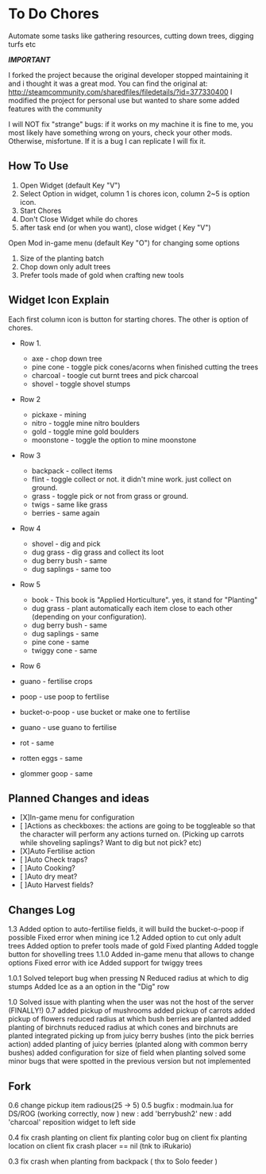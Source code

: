 To Do Chores
===================
Automate some tasks like gathering resources, cutting down trees, digging turfs etc

***IMPORTANT***

I forked the project because the original developer stopped maintaining it and i thought it was a great mod.
You can find the original at:
http://steamcommunity.com/sharedfiles/filedetails/?id=377330400
I modified the project for personal use but wanted to share some added features with the community

I will NOT fix "strange" bugs: if it works on my machine it is fine to me, you most likely have something wrong on yours, check your other mods. Otherwise, misfortune.
If it is a bug I can replicate I will fix it.


How To Use
----------------------
1. Open Widget (default Key "V") 
2. Select Option
 in widget, column 1 is chores icon, column 2~5 is option icon. 
3. Start Chores
4. Don't Close Widget while do chores
5. after task end (or when you want), close widget ( Key "V") 

Open Mod in-game menu (default Key "O") for changing some options
1. Size of the planting batch
2. Chop down only adult trees
3. Prefer tools made of gold when crafting new tools
 
Widget Icon Explain
-----------------------------
Each first column icon is button for starting chores.
The other is option of chores.

* Row 1. 
  * axe - chop down tree
  * pine cone - toggle pick cones/acorns when finished cutting the trees
  * charcoal - toogle cut burnt trees and pick charcoal
  * shovel - toggle shovel stumps

* Row 2
  * pickaxe - mining
  * nitro - toggle mine nitro boulders
  * gold - toggle mine gold boulders
  * moonstone - toggle the option to mine moonstone

* Row 3
  * backpack - collect items
  * flint - toggle collect or not. it didn't mine work. just collect on ground.
  * grass - toggle pick or not from grass or ground.
  * twigs - same like grass
  * berries - same again

* Row 4
  * shovel - dig and pick
  * dug grass - dig grass and collect its loot
  * dug berry bush - same
  * dug saplings - same too

* Row 5
  * book - This book is "Applied Horticulture". yes, it stand for "Planting"
  * dug grass - plant automatically each item close to each other (depending on your configuration). 
  * dug berry bush - same
  * dug saplings - same 
  * pine cone - same 
  * twiggy cone - same
  
 * Row 6
  * guano - fertilise crops
  * poop - use poop to fertilise
  * bucket-o-poop - use bucket or make one to fertilise
  * guano - use guano to fertilise
  * rot - same
  * rotten eggs - same
  * glommer goop - same

Planned Changes and ideas
------------------------
* [X]In-game menu for configuration
* [ ]Actions as checkboxes: the actions are going to be toggleable so that the character will perform any actions turned on. (Picking up carrots while shoveling saplings? Want to dig but not pick? etc)
* [X]Auto Fertilise action
* [ ]Auto Check traps?
* [ ]Auto Cooking?
* [ ]Auto dry meat?
* [ ]Auto Harvest fields?

Changes Log
------------------------
1.3
	Added option to auto-fertilise fields, it will build the bucket-o-poop if possible
	Fixed error when mining ice
1.2
	Added option to cut only adult trees
	Added option to prefer tools made of gold
	Fixed planting
	Added toggle button for shovelling trees
1.1.0
	Added in-game menu that allows to change options
	Fixed error with ice
	Added support for twiggy trees
	
1.0.1
	Solved teleport bug when pressing N
	Reduced radius at which to dig stumps
	Added Ice as a an option in the "Dig" row
	
1.0
	Solved issue with planting when the user was not the host of the server (FINALLY!)
0.7
	added pickup of mushrooms
	added pickup of carrots
	added pickup of flowers
	reduced radius at which bush berries are planted
	added planting of birchnuts
	reduced radius at which cones and birchnuts are planted
	integrated picking up from juicy berry bushes (into the pick berries action)
	added planting of juicy berries (planted along with common berry bushes)
	added configuration for size of field when planting
	solved some minor bugs that were spotted in the previous version but not implemented
  

Fork
------------------------
0.6
	change pickup item radious(25 -> 5)
0.5
	bugfix : modmain.lua for DS/ROG (working correctly, now ) 
	new : add 'berrybush2'
	new : add 'charcoal'
	reposition widget to left side

0.4
	fix crash planting on client
	fix planting color bug on client
	fix planting location on client
	fix crash placer == nil (tnk to iRukario)

0.3 
	fix crash when planting from backpack  ( thx to Solo feeder )


